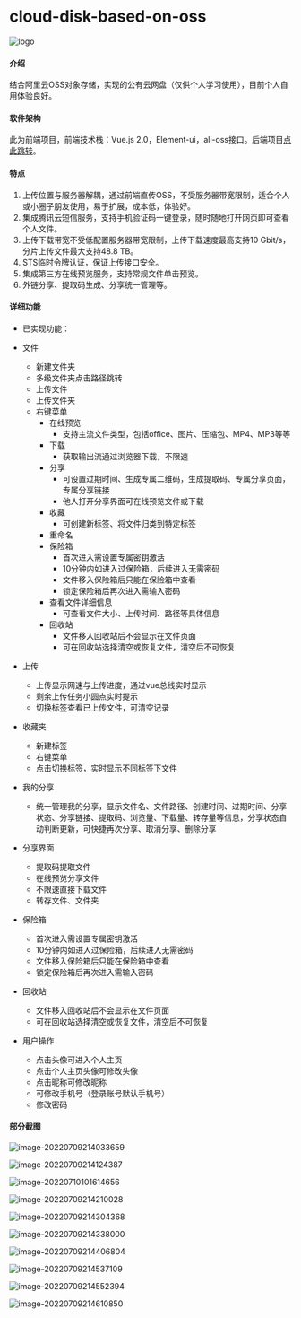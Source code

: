 # cloud-disk-based-on-oss

![logo](http://cdn.retainblog.top/blog/logo.png)

#### 介绍
结合阿里云OSS对象存储，实现的公有云网盘（仅供个人学习使用），目前个人自用体验良好。

#### 软件架构
此为前端项目，前端技术栈：Vue.js 2.0，Element-ui，ali-oss接口。后端项目[点此跳转](https://github.com/Retainv/cloud-disk-based-on-oss)。



#### 特点

1. 上传位置与服务器解耦，通过前端直传OSS，不受服务器带宽限制，适合个人或小圈子朋友使用，易于扩展，成本低，体验好。
2. 集成腾讯云短信服务，支持手机验证码一键登录，随时随地打开网页即可查看个人文件。
3. 上传下载带宽不受低配置服务器带宽限制，上传下载速度最高支持10 Gbit/s，分片上传文件最大支持48.8 TB。
4. STS临时令牌认证，保证上传接口安全。
5. 集成第三方在线预览服务，支持常规文件单击预览。
6. 外链分享、提取码生成、分享统一管理等。

#### 详细功能

- 已实现功能：
- 文件
  - 新建文件夹
  - 多级文件夹点击路径跳转
  - 上传文件
  - 上传文件夹
  - 右键菜单
    - 在线预览
      - 支持主流文件类型，包括office、图片、压缩包、MP4、MP3等等
    - 下载
      - 获取输出流通过浏览器下载，不限速
    - 分享
      - 可设置过期时间、生成专属二维码，生成提取码、专属分享页面，专属分享链接
      - 他人打开分享界面可在线预览文件或下载
    - 收藏
      - 可创建新标签、将文件归类到特定标签
    - 重命名
    - 保险箱
      - 首次进入需设置专属密钥激活
      - 10分钟内如进入过保险箱，后续进入无需密码
      - 文件移入保险箱后只能在保险箱中查看
      - 锁定保险箱后再次进入需输入密码
    - 查看文件详细信息
      - 可查看文件大小、上传时间、路径等具体信息
    - 回收站
      - 文件移入回收站后不会显示在文件页面
      - 可在回收站选择清空或恢复文件，清空后不可恢复
- 上传
  - 上传显示网速与上传进度，通过vue总线实时显示
  - 剩余上传任务小圆点实时提示
  - 切换标签查看已上传文件，可清空记录
- 收藏夹
  - 新建标签
  - 右键菜单
  - 点击切换标签，实时显示不同标签下文件
- 我的分享
  - 统一管理我的分享，显示文件名、文件路径、创建时间、过期时间、分享状态、分享链接、提取码、浏览量、下载量、转存量等信息，分享状态自动判断更新，可快捷再次分享、取消分享、删除分享

- 分享界面
  - 提取码提取文件
  - 在线预览分享文件
  - 不限速直接下载文件
  - 转存文件、文件夹

- 保险箱
  - 首次进入需设置专属密钥激活
  - 10分钟内如进入过保险箱，后续进入无需密码
  - 文件移入保险箱后只能在保险箱中查看
  - 锁定保险箱后再次进入需输入密码
- 回收站
  - 文件移入回收站后不会显示在文件页面
  - 可在回收站选择清空或恢复文件，清空后不可恢复
- 用户操作
  - 点击头像可进入个人主页
  - 点击个人主页头像可修改头像
  - 点击昵称可修改昵称
  - 可修改手机号（登录账号默认手机号）
  - 修改密码

#### 部分截图

![image-20220709214033659](http://cdn.retainblog.top/blog/image-20220709214033659.png)

![image-20220709214124387](http://cdn.retainblog.top/blog/image-20220709214124387.png)

![image-20220710101614656](http://cdn.retainblog.top/blog/image-20220710101614656.png)

![image-20220709214210028](http://cdn.retainblog.top/blog/image-20220709214210028.png)

![image-20220709214304368](http://cdn.retainblog.top/blog/image-20220709214304368.png)

![image-20220709214338000](http://cdn.retainblog.top/blog/image-20220709214338000.png)

![image-20220709214406804](http://cdn.retainblog.top/blog/image-20220709214406804.png)

![image-20220709214537109](http://cdn.retainblog.top/blog/image-20220709214537109.png)

![image-20220709214552394](http://cdn.retainblog.top/blog/image-20220709214552394.png)

![image-20220709214610850](http://cdn.retainblog.top/blog/image-20220709214610850.png)
